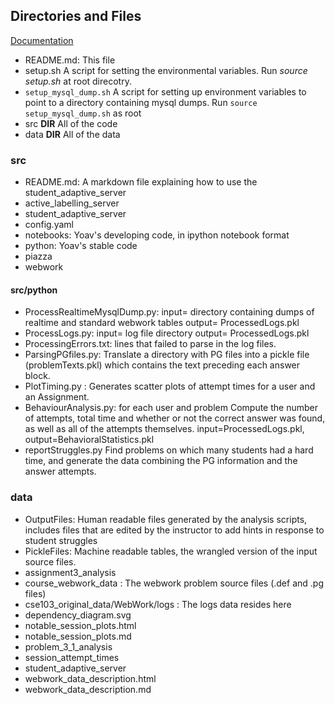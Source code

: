 Directories and Files
---------------------

[Documentation](https://readthedocs.org/projects/webwork-adaptivehints/)

* README.md:    This file  
* setup.sh    A script for setting the environmental variables. Run _source setup.sh_ at root direcotry.
* `setup_mysql_dump.sh`     A script for setting up environment variables to point to a directory containing mysql dumps.  Run `source setup_mysql_dump.sh` as root
* src         **DIR** All of the code
* data        **DIR** All of the data


### src
* README.md: A markdown file explaining how to use the student\_adaptive\_server
* active_labelling_server
* student_adaptive_server
* config.yaml
* notebooks:		Yoav's developing code, in ipython notebook format
* python:				Yoav's stable code
* piazza
* webwork

#### src/python
* ProcessRealtimeMysqlDump.py: input= directory containing dumps of realtime and 
    standard webwork tables  output= ProcessedLogs.pkl
* ProcessLogs.py: input= log file directory output= ProcessedLogs.pkl
* ProcessingErrors.txt: lines that failed to parse in the log files.
* ParsingPGfiles.py: Translate a directory with PG files into a pickle file (problemTexts.pkl) which contains the 
   text preceding each answer block.
* PlotTiming.py : Generates scatter plots of attempt times for a user and an Assignment.
* BehaviourAnalysis.py:   for each user and problem Compute the number of attempts, total time 
  and whether or not the correct answer was found, as well as all of the attempts themselves.
	input=ProcessedLogs.pkl, output=BehavioralStatistics.pkl
* reportStruggles.py Find problems on which many students had a hard time, and generate the
  data combining the PG information and the answer attempts.

### data
* OutputFiles:		Human readable files generated by the analysis scripts, includes files that are edited by the instructor
								to add hints in response to student struggles
* PickleFiles:		Machine readable tables, the wrangled version of the input source files.
* assignment3_analysis
* course_webwork_data : The webwork problem source files (.def and .pg files)
* cse103_original_data/WebWork/logs	: The logs data resides here
* dependency_diagram.svg
* notable_session_plots.html
* notable_session_plots.md
* problem_3_1_analysis
* session_attempt_times
* student_adaptive_server
* webwork_data_description.html
* webwork_data_description.md


